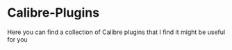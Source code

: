 # Calibre-Plugins
Here you can find a collection of Calibre plugins that I find it might be useful for you

